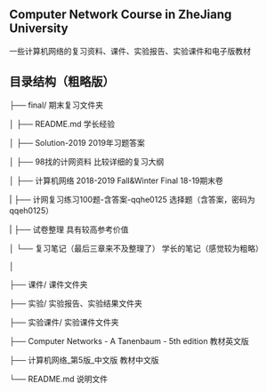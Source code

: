 ## Computer Network Course in ZheJiang University  

一些计算机网络的复习资料、课件、实验报告、实验课件和电子版教材  

## 目录结构（粗略版）  

├── final/                                          期末复习文件夹  

│     ├── README.md                                   学长经验    

│     ├── Solution-2019                               2019年习题答案  

│     ├── 98找的计网资料                               比较详细的复习大纲  

│     ├── 计算机网络 2018-2019 Fall&Winter Final       18-19期末卷  

|     ├── 计网复习练习100题-含答案-qqhe0125             选择题（含答案，密码为qqeh0125）  

|     ├── 试卷整理                                     具有较高参考价值  

│     └── 复习笔记（最后三章来不及整理了）               学长的笔记（感觉较为粗略）  

│  

├── 课件/                                           课件文件夹  

├── 实验/                                           实验报告、实验结果文件夹  

├── 实验课件/                                       实验课件文件夹  

├── Computer Networks - A Tanenbaum - 5th edition  教材英文版  

├── 计算机网络_第5版_中文版                          教材中文版  

└── README.md                                      说明文件
